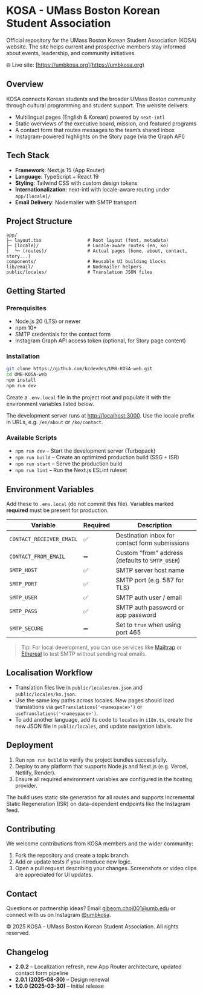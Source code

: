 # KOSA - UMass Boston Korean Student Association

Official repository for the UMass Boston Korean Student Association (KOSA) website. The site helps current and prospective members stay informed about events, leadership, and community initiatives.

🌐 Live site: [https://umbkosa.org](https://umbkosa.org)

## Overview

KOSA connects Korean students and the broader UMass Boston community through cultural programming and student support. The website delivers:

- Multilingual pages (English & Korean) powered by `next-intl`
- Static overviews of the executive board, mission, and featured programs
- A contact form that routes messages to the team’s shared inbox
- Instagram-powered highlights on the Story page (via the Graph API)

## Tech Stack

- **Framework**: Next.js 15 (App Router)
- **Language**: TypeScript + React 19
- **Styling**: Tailwind CSS with custom design tokens
- **Internationalization**: next-intl with locale-aware routing under `app/[locale]/`
- **Email Delivery**: Nodemailer with SMTP transport

## Project Structure

```
app/
├─ layout.tsx                 # Root layout (font, metadata)
├─ [locale]/                  # Locale-aware routes (en, ko)
│  └─ (routes)/               # Actual pages (home, about, contact, story...)
components/                   # Reusable UI building blocks
lib/email/                    # Nodemailer helpers
public/locales/               # Translation JSON files
```

## Getting Started

### Prerequisites

- Node.js 20 (LTS) or newer
- npm 10+
- SMTP credentials for the contact form
- Instagram Graph API access token (optional, for Story page content)

### Installation

```bash
git clone https://github.com/kcdevdes/UMB-KOSA-web.git
cd UMB-KOSA-web
npm install
npm run dev
```

Create a `.env.local` file in the project root and populate it with the environment variables listed below.

The development server runs at [http://localhost:3000](http://localhost:3000). Use the locale prefix in URLs, e.g. `/en/about` or `/ko/contact`.

### Available Scripts

- `npm run dev` – Start the development server (Turbopack)
- `npm run build` – Create an optimized production build (SSG + ISR)
- `npm run start` – Serve the production build
- `npm run lint` – Run the Next.js ESLint ruleset

## Environment Variables

Add these to `.env.local` (do not commit this file). Variables marked **required** must be present for production.

| Variable | Required | Description |
| --- | --- | --- |
| `CONTACT_RECEIVER_EMAIL` | ✅ | Destination inbox for contact form submissions |
| `CONTACT_FROM_EMAIL` | ➖ | Custom "from" address (defaults to `SMTP_USER`) |
| `SMTP_HOST` | ✅ | SMTP server host name |
| `SMTP_PORT` | ✅ | SMTP port (e.g. 587 for TLS) |
| `SMTP_USER` | ✅ | SMTP auth user / email |
| `SMTP_PASS` | ✅ | SMTP auth password or app password |
| `SMTP_SECURE` | ➖ | Set to `true` when using port 465 |

> Tip: For local development, you can use services like [Mailtrap](https://mailtrap.io/) or [Ethereal](https://ethereal.email/) to test SMTP without sending real emails.

## Localisation Workflow

- Translation files live in `public/locales/en.json` and `public/locales/ko.json`.
- Use the same key paths across locales. New pages should load translations via `getTranslations('<namespace>')` or `useTranslations('<namespace>')`.
- To add another language, add its code to `locales` in `i18n.ts`, create the new JSON file in `public/locales`, and update navigation labels.

## Deployment

1. Run `npm run build` to verify the project bundles successfully.
2. Deploy to any platform that supports Node.js and Next.js (e.g. Vercel, Netlify, Render).
3. Ensure all required environment variables are configured in the hosting provider.

The build uses static site generation for all routes and supports Incremental Static Regeneration (ISR) on data-dependent endpoints like the Instagram feed.

## Contributing

We welcome contributions from KOSA members and the wider community:

1. Fork the repository and create a topic branch.
2. Add or update tests if you introduce new logic.
3. Open a pull request describing your changes. Screenshots or video clips are appreciated for UI updates.

## Contact

Questions or partnership ideas? Email <gibeom.choi001@umb.edu> or connect with us on Instagram [@umbkosa](https://www.instagram.com/umbkosa).

© 2025 KOSA - UMass Boston Korean Student Association. All rights reserved.

## Changelog

- **2.0.2** – Localization refresh, new App Router architecture, updated contact form pipeline
- **2.0.1 (2025-08-30)** – Design renewal
- **1.0.0 (2025-03-30)** – Initial release
